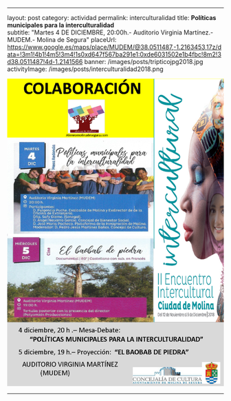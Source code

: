 ---
layout: post
category: actividad
permalink: interculturalidad
title: **Políticas municipales para la interculturalidad**   
subtitle: "Martes 4 DE DICIEMBRE, 20:00h.- Auditorio Virginia Martínez.- MUDEM.- Molina de Segura"
placeUrl: https://www.google.es/maps/place/MUDEM/@38.0511487,-1.2163453,17z/data=!3m1!4b1!4m5!3m4!1s0xd647f567ba291e1:0xde6031502e1b4fbc!8m2!3d38.0511487!4d-1.2141566
banner: /images/posts/tripticojpg2018.jpg
activityImage:  /images/posts/interculturalidad2018.png


![cartel](/images/posts/interculturalidad2018.png)

***
